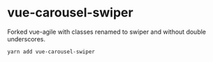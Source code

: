 # vue-carousel-swiper

Forked vue-agile with classes renamed to swiper and without double underscores. 

```
yarn add vue-carousel-swiper
```
